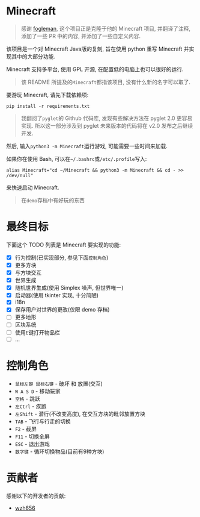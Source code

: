 # Minecraft
> 感谢 [fogleman](https://github.com/fogleman/Minecraft), 这个项目正是克隆于他的 Minecraft 项目, 并翻译了注释, 
添加了一些 PR 中的内容, 并添加了一些自定义内容.

该项目是一个对 Minecraft Java版的复刻, 旨在使用 python 重写 Minecraft 并实现其中的大部分功能.

Minecraft 支持多平台, 使用 GPL 开源, 在配置低的电脑上也可以很好的运行.
> 该 README 所提及的`Minecraft`都指该项目, 没有什么新的名字可以取了.

要游玩 Minecraft, 请先下载依赖项:
```shell
pip install -r requirements.txt
```
> 我翻阅了`pyglet`的 Github 代码库, 发现有些解决方法在 pyglet 2.0 更容易实现.
所以这一部分涉及到 pyglet 未来版本的代码将在 v2.0 发布之后继续开发.

然后, 输入`python3 -m Minecraft`运行游戏, 可能需要一些时间来加载.


如果你在使用 Bash, 可以在`~/.bashrc`或`/etc/.profile`写入:
```shell
alias Minecraft="cd ~/Minecraft && python3 -m Minecraft && cd - >> /dev/null"
```
来快速启动 Minecraft.
> 在`demo`存档中有好玩的东西

# 最终目标
下面这个 TODO 列表是 Minecraft 要实现的功能:

- [x] 行为控制(已实现部分, 参见下面`控制角色`)
- [x] 更多方块
- [x] 与方块交互
- [x] 世界生成
- [x] 随机世界生成(使用 Simplex 噪声, 但世界唯一)
- [x] 启动器(使用 tkinter 实现, 十分简陋)
- [x] i18n
- [x] 保存用户对世界的更改(仅限 demo 存档)
- [ ] 更多地形
- [ ] 区块系统
- [ ] 使用`E`键打开物品栏
- [ ] ...

# 控制角色
- `鼠标左键 鼠标右键` - 破坏 和 放置(交互)
- `W A S D` - 移动玩家
- `空格` - 跳跃
- `左Ctrl` - 疾跑
- `左Shift` - 潜行(不改变高度), 在交互方块的毗邻放置方块
- `TAB` - 飞行与行走的切换
- `F2` - 截屏
- `F11` - 切换全屏
- `ESC` - 退出游戏
- `数字键` - 循环切换物品(目前有9种方块)

# 贡献者
感谢以下的开发者的贡献:

- [wzh656](https://github.com/wzh656)
